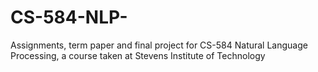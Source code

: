 # CS-584-NLP-
Assignments, term paper and final project for CS-584 Natural Language Processing, a course taken at Stevens Institute of Technology

